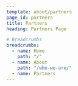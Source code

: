 ```yaml
---
template: about/partners
page_id: partners
title: Partners
heading: Partners Page

# Breadcrumbs
breadcrumbs:
  - name: Home
    path: "/"
  - name: About
    path: "/who-we-are/"
  - name: Partners
---
```

